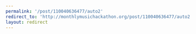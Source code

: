 ```yaml
---
permalink: '/post/110040636477/auto2'
redirect_to: 'http://monthlymusichackathon.org/post/110040636477/auto2'
layout: redirect
---
```

